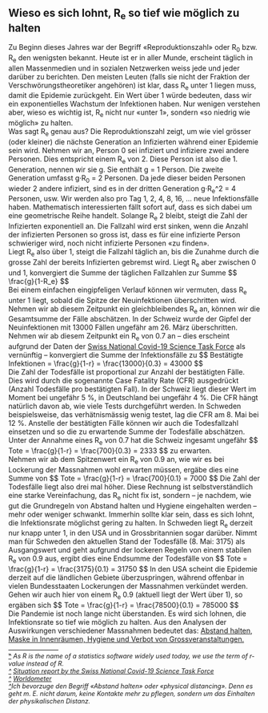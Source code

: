 <html>
  <head>
    <script src="https://polyfill.io/v3/polyfill.min.js?features=es6"></script>
<script id="MathJax-script" async src="https://cdn.jsdelivr.net/npm/mathjax@3.0.1/es5/tex-mml-chtml.js"></script>
    <title>Why to hold the r-value low</title>
    <meta charset="utf-8" />
    <meta http-equiv="expires" content="0">
  <style>
 /* FONTS */
 @import url("https://fonts.googleapis.com/css?family=Open+Sans+Condensed:300,700");
</style>
  </head>
  <body>
    <h2>Wieso es sich lohnt, R<sub>e</sub> so tief wie möglich zu halten</h2>
    <div class="twocol">
    <div class="ntext">
      Zu Beginn dieses Jahres war der Begriff «Reproduktionszahl» oder R<sub>0</sub> bzw. R<sub>e</sub> den wenigsten bekannt. Heute ist er in aller Munde, erscheint täglich in allen Massenmedien und in sozialen Netzwerken weiss jede und jeder darüber zu berichten. Den meisten Leuten (falls sie nicht der Fraktion der Verschwörungstheoretiker angehören) ist klar, dass R<sub>e</sub> unter 1 liegen muss, damit die Epidemie zurückgeht. Ein Wert über 1 würde bedeuten, dass wir ein exponentielles Wachstum der Infektionen haben. Nur wenigen verstehen aber, wieso es wichtig ist, R<sub>e</sub> nicht nur «unter 1», sondern «so niedrig wie möglich» zu halten. 
    </div>
    <div class="ntext">
   Was sagt R<sub>e</sub> genau aus? Die Reproduktionszahl zeigt, um wie viel grösser (oder kleiner) die nächste Generation an Infizierten während einer Epidemie sein wird. Nehmen wir an, Person 0 sei infiziert und infiziere zwei andere Personen. Dies entspricht einem R<sub>e</sub> von 2. Diese Person ist also die 1. Generation, nennen wir sie g. Sie enthält g = 1 Person. Die zweite Generation umfasst g&#183;R<sub>0</sub> = 2 Personen. Da jede dieser beiden Personen wieder 2 andere infiziert, sind es in der dritten Generation g&#183;R<sub>e</sub>^2 = 4 Personen, usw. Wir werden also pro Tag 1, 2, 4, 8, 16, ... neue Infektionsfälle haben. Mathematisch interessierten fällt sofort auf, dass es sich dabei um eine geometrische Reihe handelt. Solange R<sub>e</sub> 2 bleibt, steigt die Zahl der Infizierten exponentiell an. Die Fallzahl wird erst sinken, wenn die Anzahl der infizierten Personen so gross ist, dass es für eine infizierte Person schwieriger wird, noch nicht infizierte Personen «zu finden».
    </div>
    <div class="ntext">
      Liegt R<sub>e</sub> also über 1, steigt die Fallzahl täglich an, bis die Zunahme durch die grosse Zahl der bereits Infizierten gebremst wird. Liegt R<sub>e</sub> aber zwischen 0 und 1, konvergiert die Summe der täglichen Fallzahlen zur Summe 
      $$
      \frac{g}{1-R_e}
      $$
    </div>
      <div class="ntext">
        Bei einem einfachen eingipfeligen Verlauf können wir vermuten, dass R<sub>e</sub> unter 1 liegt, sobald die Spitze der Neuinfektionen überschritten wird. Nehmen wir ab diesem Zeitpunkt ein gleichbleibendes R<sub>e</sub> an, können wir die Gesamtsumme der Fälle abschätzen. In der Schweiz wurde der Gipfel der Neuinfektionen mit 13000 Fällen ungefähr am 26. März überschritten. Nehmen wir ab diesem Zeitpunkt ein R<sub>e</sub> von 0.7 an – dies erscheint aufgrund der Daten der <a href="#ref2" id="rref2">Swiss National Covid-19 Science Task Force</a> als vernünftig – konvergiert die Summe der Infektionsfälle zu 
        $$
        Bestätigte Infektionen = \frac{g}{1-r} = \frac{13000}{0.3} = 43000
        $$
        </div>
    <div class="ntext">
      Die Zahl der Todesfälle ist proportional zur Anzahl der bestätigten Fälle. Dies wird durch die sogenannte Case Fatality Rate (CFR) ausgedrückt (Anzahl Todesfälle pro bestätigten Fall). In der Schweiz liegt dieser Wert im Moment bei ungefähr 5 %, in Deutschland bei ungefähr 4 %. Die CFR hängt natürlich davon ab, wie viele Tests durchgeführt werden. In Schweden beispielsweise, das verhätnismässig wenig testet, lag die CFR am 8. Mai bei 12 %. Anstelle der bestätigten Fälle können wir auch die Todesfallzahl einsetzen und so die zu erwartende Summe der Todesfälle abschätzen. Unter der Annahme eines R<sub>e</sub> von 0.7 hat die Schweiz ingesamt ungefähr
      $$
      Tote = \frac{g}{1-r} = \frac{700}{0.3} = 2333
      $$
      zu erwarten.
    </div>
  <div class="ntext">
  Nehmen wir ab dem Spitzenwert ein R<sub>e</sub> von 0.9 an, wie wir es bei Lockerung der Massnahmen wohl erwarten müssen, ergäbe dies eine Summe von 
    $$
    Tote = \frac{g}{1-r} = \frac{700}{0.1} = 7000
    $$
    Die Zahl der Todesfälle liegt also drei mal höher. Diese Rechnung ist selbstverständlich eine starke Vereinfachung, das R<sub>e</sub> nicht fix ist, sondern – je nachdem, wie gut die Grundregeln von Abstand halten und Hygiene eingehalten werden – mehr oder weniger schwankt. Immerhin sollte klar sein, dass es sich lohnt, die Infektionsrate möglichst gering zu halten. In Schweden liegt R<sub>e</sub> derzeit nur knapp unter 1, in den USA und in Grossbritannien sogar darüber. Nimmt man für Schweden den aktuellen Stand der Todesfälle (8. Mai: 3175) als Ausgangswert und geht aufgrund der lockeren Regeln von einem stabilen R<sub>e</sub> von 0.9 aus, ergibt dies eine Endsumme der Todesfälle von 
    $$
    Tote = \frac{g}{1-r} = \frac{3175}{0.1} = 31750
    $$
In den USA scheint die Epidemie derzeit auf die ländlichen Gebiete überzuspringen, während offenbar in vielen Bundesstaaten Lockerungen der Massnahmen verkündet werden. Gehen wir auch hier von einem R<sub>e</sub> 0.9 (aktuell liegt der Wert über 1), so ergäben sich 
    $$
    Tote = \frac{g}{1-r} = \frac{78500}{0.1} = 785000
    $$
      </div>
      <div class="ntext">Die Pandemie ist noch lange nicht überstanden. Es wird sich lohnen, die Infektionsrate so tief wie möglich zu halten. Aus den Analysen der Auswirkungen verschiedener Massnahmen bedeutet das: <a href="#ref3" id="rref3">Abstand halten, Maske in Innenräumen, Hygiene und Verbot von Grossveranstaltungen.</div>
    </div>
    </div>
      <div id="foot" style="font-size:0.9em;margin-top:1em;font-style:italic;">
        <div style="border-top:1px solid #000000;width:100px;clear:both;height:4px;line-height:4px;">&nbsp;</div>
        <div id="ref1"><a href="#rref1">^</a> As R is the name of a statistics software widely used today, we use the term of r-value instead of R.</div>
        <div id="ref2"><a href="#rref2">^</a> <a href="https://ncs-tf.ch/de/lagebericht" target="_blank">Situation report by the Swiss National Covid-19 Science Task Force</a></div>
    <div id="ref2"><a href="#rref2">^</a> <a href="https://www.worldometers.info/coronavirus/" target="_blank">Worldometer</a></div>
        <div id="ref3"><a href="#rref3">^</a>Ich bevorzuge den Begriff «Abstand halten» oder «physical distancing». Denn es geht m. E. nicht darum, keine Kontakte mehr zu pflegen, sondern um das Einhalten der physikalischen Distanz.</div>
    </div>
